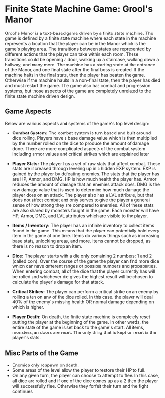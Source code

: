 # Finite State Machine Game: Grool's Manor

Grool's Manor is a text-based game driven by a finite state machine. The game is defined by a finite state machine where each state in the machine represents a location that the player can be in the Manor which is the game's playing area. The transitions between states are represented by different actions that the player can take within each room. These transitions could be opening a door, walking up a staircase, walking down a hallway, and many more. The machine has a starting state at the entrance of the Manor, and one final state after the final boss is created. If the machine halts in the final state, then the player has beaten the game. Otherwise if the machine haults in a non-final state, then the player has died and must restart the game. The game also has combat and progression systems, but those aspects of the game are completely unrelated to the finite state machine driven design.

## Game Aspects

Below are various aspects and systems of the game's top level design:

- **Combat System:** The combat system is turn based and built around dice rolling. Players have a base damage value which is then multiplied by the number rolled on the dice to produce the amount of damage done. There are more complicated aspects of the combat system including armor values and critical strikes which are explained later

- **Player Stats:** The player has a set of raw stats that affect combat. These stats are increased through leveling up in a hidden EXP system. EXP is gained by the player by defeating enemies. The stats that the player has are HP, Armor, and DMG. HP is how much health the player has. Armor reduces the amount of damage that an enemies attack does. DMG is the raw damage value that is used to determine how much damage the player does on an attack. The player also has a LVL attribute, but that does not affect combat and only serves to give the player a general sense of how strong they are compared to enemies. All of these stats are also shared by monsters fought in the game. Each monster will have HP, Armor, DMG, and LVL attributes which are visible to the player.

- **Items / Inventory:** The player has an infinite inventory to collect items found in the game. This means that the player can potentially hold every item in the game at one time. Items do various things such as increasing base stats, unlocking areas, and more. Items cannot be dropped, as there is no reason to drop an item.

- **Dice:** The player starts with a die only containing 2 numbers: 1 and 2 (called coin). Over the course of the game the player can find more dice which can have different ranges of possible numbers and probabilities. When entering combat, all of the dice that the player currently has will be rolled and whichever die gives the highest result will be chosen to calculate the player's damage for that attack.

- **Critical Strikes:** The player can perform a critical strike on an enemy by rolling a ten on any of the dice rolled. In this case, the player will deal 40% of the enemy's missing health OR normal damage depending on which is higher.

- **Player Death:** On death, the finite state machine is completely reset putting the player at the beginning of the game. In other words, the entire state of the game is set back to the game's start. All items, monsters, an doors are reset. The only thing that is kept on reset is the player's stats.

## Misc Parts of the Game

- Enemies only respawn on death.
- Some areas of the level allow the player to restore their HP to full.
- On any given turn, the player can choose to attempt to flee. In this case, all dice are rolled and if one of the dice comes up as a 2 then the player will successfully flee. Otherwise they forfeit their turn and the fight continues.